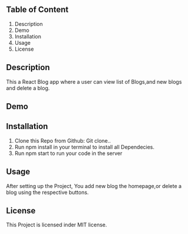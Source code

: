 ## Table of Content

1. Description
2. Demo
3. Installation
4. Usage
5. License


## Description
This a React Blog app where a user can view list of Blogs,and new blogs and delete a blog.
## Demo




## Installation
1. Clone this Repo from Github: Git clone..<br>
2. Run npm install in your terminal to install all Dependecies.<br>
3. Run npm start to run your code in the server<br>

## Usage
After setting up the Project, You add new blog the homepage,or delete a blog using the respective buttons.

## License
This Project is licensed inder MIT license.
